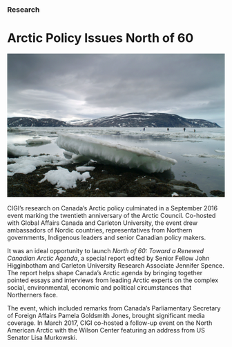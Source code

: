 ### Research

# Arctic Policy Issues North of 60

<div class="img-container">
  <img class="progressive" src="assets/slides/north-of-60-2.jpg" alt="">
</div>

CIGI’s research on Canada’s Arctic policy culminated in a September 2016 event marking the twentieth anniversary of the Arctic Council. Co-hosted with Global Affairs Canada and Carleton University, the event drew ambassadors of Nordic countries, representatives from Northern governments, Indigenous leaders and senior Canadian policy makers.

It was an ideal opportunity to launch *North of 60: Toward a Renewed Canadian Arctic Agenda*, a special report edited by Senior Fellow John Higginbotham and Carleton University Research Associate Jennifer Spence. The report helps shape Canada’s Arctic agenda by bringing together pointed essays and interviews from leading Arctic experts on the complex social, environmental, economic and political circumstances that Northerners face.

The event, which included remarks from Canada’s Parliamentary Secretary of Foreign Affairs Pamela Goldsmith Jones, brought significant media coverage. In March 2017, CIGI co-hosted a follow-up event on the North American Arctic with the Wilson Center featuring an address from US Senator Lisa Murkowski.

